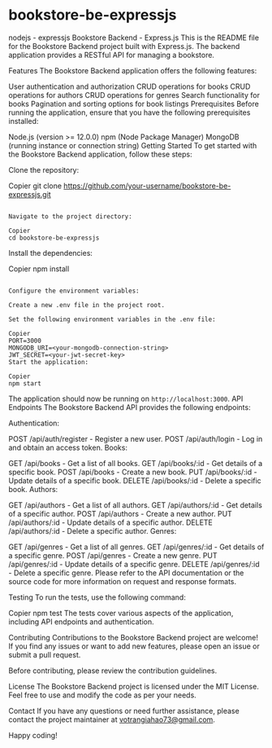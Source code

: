 # bookstore-be-expressjs
nodejs - expressjs
Bookstore Backend - Express.js
This is the README file for the Bookstore Backend project built with Express.js. The backend application provides a RESTful API for managing a bookstore.

Features
The Bookstore Backend application offers the following features:

User authentication and authorization
CRUD operations for books
CRUD operations for authors
CRUD operations for genres
Search functionality for books
Pagination and sorting options for book listings
Prerequisites
Before running the application, ensure that you have the following prerequisites installed:

Node.js (version >= 12.0.0)
npm (Node Package Manager)
MongoDB (running instance or connection string)
Getting Started
To get started with the Bookstore Backend application, follow these steps:

Clone the repository:

Copier
git clone https://github.com/your-username/bookstore-be-expressjs.git
```

Navigate to the project directory:

Copier
cd bookstore-be-expressjs
```

Install the dependencies:

Copier
npm install
```

Configure the environment variables:

Create a new .env file in the project root.

Set the following environment variables in the .env file:

Copier
PORT=3000
MONGODB_URI=<your-mongodb-connection-string>
JWT_SECRET=<your-jwt-secret-key>
Start the application:

Copier
npm start
```

The application should now be running on `http://localhost:3000`.
API Endpoints
The Bookstore Backend API provides the following endpoints:

Authentication:

POST /api/auth/register - Register a new user.
POST /api/auth/login - Log in and obtain an access token.
Books:

GET /api/books - Get a list of all books.
GET /api/books/:id - Get details of a specific book.
POST /api/books - Create a new book.
PUT /api/books/:id - Update details of a specific book.
DELETE /api/books/:id - Delete a specific book.
Authors:

GET /api/authors - Get a list of all authors.
GET /api/authors/:id - Get details of a specific author.
POST /api/authors - Create a new author.
PUT /api/authors/:id - Update details of a specific author.
DELETE /api/authors/:id - Delete a specific author.
Genres:

GET /api/genres - Get a list of all genres.
GET /api/genres/:id - Get details of a specific genre.
POST /api/genres - Create a new genre.
PUT /api/genres/:id - Update details of a specific genre.
DELETE /api/genres/:id - Delete a specific genre.
Please refer to the API documentation or the source code for more information on request and response formats.

Testing
To run the tests, use the following command:

Copier
npm test
The tests cover various aspects of the application, including API endpoints and authentication.

Contributing
Contributions to the Bookstore Backend project are welcome! If you find any issues or want to add new features, please open an issue or submit a pull request.

Before contributing, please review the contribution guidelines.

License
The Bookstore Backend project is licensed under the MIT License. Feel free to use and modify the code as per your needs.

Contact
If you have any questions or need further assistance, please contact the project maintainer at votrangiahao73@gmail.com.

Happy coding!
